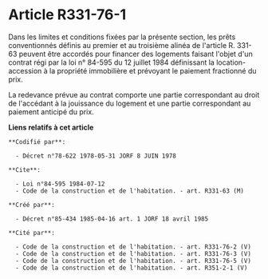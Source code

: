 # Article R331-76-1

Dans les limites et conditions fixées par la présente section, les prêts conventionnés définis au premier et au troisième
alinéa de l'article R. 331-63 peuvent être accordés pour financer des logements faisant l'objet d'un contrat régi par la loi
n° 84-595 du 12 juillet 1984 définissant la location-accession à la propriété immobilière et prévoyant le paiement fractionné
du prix.

La redevance prévue au contrat comporte une partie correspondant au droit de l'accédant à la jouissance du logement et une
partie correspondant au paiement anticipé du prix.

**Liens relatifs à cet article**

	**Codifié par**:

	  - Décret n°78-622 1978-05-31 JORF 8 JUIN 1978

	**Cite**:

	  - Loi n°84-595 1984-07-12
	  - Code de la construction et de l'habitation. - art. R331-63 (M)

	**Créé par**:

	  - Décret n°85-434 1985-04-16 art. 1 JORF 18 avril 1985

	**Cité par**:

	  - Code de la construction et de l'habitation. - art. R331-76-2 (V)
	  - Code de la construction et de l'habitation. - art. R331-76-3 (V)
	  - Code de la construction et de l'habitation. - art. R331-76-5 (V)
	  - Code de la construction et de l'habitation. - art. R351-2-1 (V)
